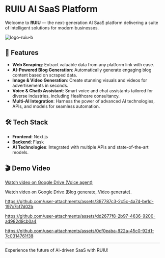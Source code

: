 # RUIU AI SaaS Platform

Welcome to **RUIU** — the next-generation AI SaaS platform delivering a suite of intelligent solutions for modern businesses.

![logo-ruiu-b](https://github.com/user-attachments/assets/63b7269b-6801-4e6d-9ebf-b44720840af7)

## 🚀 Features

- **Web Scraping**: Extract valuable data from any platform link with ease.
- **AI-Powered Blog Generation**: Automatically generate engaging blog content based on scraped data.
- **Image & Video Generation**: Create stunning visuals and videos for advertisements in seconds.
- **Voice & Chatb Assistant**: Smart voice and chat assistants tailored for diverse industries, including Healthcare consultancy.
- **Multi-AI Integration**: Harness the power of advanced AI technologies, APIs, and models for seamless automation.

## 🛠️ Tech Stack

- **Frontend**: Next.js
- **Backend**: Flask
- **AI Technologies**: Integrated with multiple APIs and state-of-the-art models.

## 🎬 Demo Video

<!-- [![Watch the Demo](https://img.youtube.com/vi/your-video-id/hqdefault.jpg)](https://www.youtube.com/watch?v=your-video-id) -->

[Watch video on Google Drive (Voice agent)](https://drive.google.com/file/d/1QwdzqxKIEzlxbDfCbc3aJXhi0QnHYa_t/view)

[Watch video on Google Drive (Blog generate, Video generate)](https://drive.google.com/file/d/1IMWNOTGD1eDDZzoREnq3SKeZGqjFOV-h/view).

https://github.com/user-attachments/assets/397787c3-2c5c-4a74-be1d-197c7cf7d02b

https://github.com/user-attachments/assets/dd2677f8-2b97-4636-9200-ad982d9cb0a4

https://github.com/user-attachments/assets/0cf0eaba-822a-45c0-92d1-7c0314761f38

---

Experience the future of AI-driven SaaS with RUIU!
